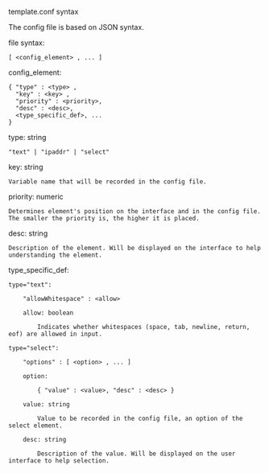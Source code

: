 template.conf syntax

The config file is based on JSON syntax.

file syntax:

	[ <config_element> , ... ]

config_element:

	{ "type" : <type> ,
	  "key" : <key> ,
	  "priority" : <priority>,
	  "desc" : <desc>,
	  <type_specific_def>, ...
	}
  
type: string

	"text" | "ipaddr" | "select"

key: string

	Variable name that will be recorded in the config file.
	
priority: numeric

	Determines element's position on the interface and in the config file.
	The smaller the priority is, the higher it is placed.

desc: string

	Description of the element. Will be displayed on the interface to help understanding the element.
	
type_specific_def:

	type="text":
		
		"allowWhitespace" : <allow>
		
		allow: boolean
			
			Indicates whether whitespaces (space, tab, newline, return, eof) are allowed in input.
			
	type="select":
		
		"options" : [ <option> , ... ]
		
		option:
			
			{ "value" : <value>, "desc" : <desc> }
			
		value: string
		
			Value to be recorded in the config file, an option of the select element.
			
		desc: string
		
			Description of the value. Will be displayed on the user interface to help selection.

			